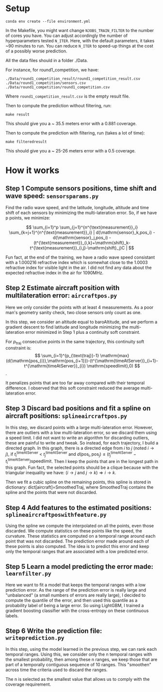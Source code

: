 # Setup

```
conda env create --file environment.yml
```

In the Makefile, you might want change `NJOBS_TRAIN_FILTER` to the number of cores you have. You can adjust accordingly the number of hyperparameters tested `N_ITER`. Here, with the default parameters, it takes ~90 minutes to run. You can reduce `N_ITER` to speed-up things at the cost of a possibly worse prediction.

All the data files should in a folder ./Data.

For instance, for round1_competition, we have:

```
./Data/round1_competition_result/round1_competition_result.csv
./Data/round1_competition/sensors.csv
./Data/round1_competition/round1_competition.csv
```

Where `round1_competition_result.csv` is the empty result file.

Then to compute the prediction without filtering, run:

```
make result
```

This should give you a ~ 35.5 meters error with a 0.881 coverage.


Then to compute the prediction with filtering, run (takes a lot of time):

```
make filteredresult
```

This should give you a ~ 25-26 meters error with a 0.5 coverage.

# How it works

## Step 1 Compute sensors positions, time shift and wave speed: `sensorsparams.py`
Find the radio wave speed, and the latitude, longitude, altitude and time shift of each sensors by minimizing the multi-lateration error. So, if we have p points, we minimize:

$$
\sum_{i=1}^p \sum_{j=1}^{n^{\text{measurement}}_i} \sum_{k=j+1}^{n^{\text{measurement}}_i} | d(\mathrm{sensor}_k,pos_i) -d(\mathrm{sensor}_j,pos_i)  - (t^{\text{measurement}}_{i,k}+\mathrm{shift}_k-t^{\text{measurement}}_{i,j}-\mathrm{shift}_j)C |
$$


Fun fact, at the end of the training, we have a radio wave speed consistant with a 1.000216 refractive index which is somewhat close to the 1.0003 refractive index for visible light in the air. I did not find any data about the expected refractive index in the air for 1090MHz.

## Step 2 Estimate aircraft position with multilateration error: `aircraftpos.py`
Here we only consider the points with at least 4 measurements. As a poor man's geometry sanity check, two close sensors only count as one.

In this step, we consider an altitude equal to baroAltitude, and we perform a gradient descent to find latitude and longitude minimizing the multi-lateration error minimized in Step 1 plus a continuity soft constraint.

For $p_{\text{traj}}$ consecutive points in the same trajectory, this continuity soft constraint is:
$$
\sum_{i=1}^{p_{\text{traj}}-1} \mathrm{max}(d(\mathrm{pos_{i}},\mathrm{pos_{i+1}})-(t^{\mathrm{timeAtServer}}_{i+1}-t^{\mathrm{timeAtServer}}_{i}) \mathrm{speedlimit},0)
$$.


It penalizes points that are too far away compared with their temporal difference. I observed that this soft constraint reduced the average multi-lateration error.

## Step 3 Discard bad positions and fit a spline on aircraft positions: `splineaircraftpos.py`
In this step, we discard points with a large multi-lateration error. However, there are outliers with a low multi-lateration error, so we discard them using a speed limit. I did not want to write an algorithm for discarding outliers, these are painful to write and tweak. So instead, for each trajectory, I build a directed graph. In this graph, there is a directed edge from $i$ to $j$ (noted $i\rightarrow j$), if $t^{\mathrm{timeAtServer}}_i$ < $t^{\mathrm{timeAtServer}}_j$ and $d(\mathrm{pos_{i}},\mathrm{pos_{j}}) \leqslant (t^{\mathrm{timeAtServer}}_j-t^{\mathrm{timeAtServer}}_i)\mathrm{speedlimit}$. Then I keep the points that are in the longest path in this graph. Fun fact, the selected points should be a clique because with the triangular inequality we have: $(i\rightarrow j ~\text{and}~ j\rightarrow k) \Rightarrow i\rightarrow k$.

Then we fit a cubic spline on the remaining points, this spline is stored in dictionary: dict[aircraft]=SmoothedTraj, where SmoothedTraj contains the spline and the points that were not discarded.

## Step 4 Add features to the estimated positions: `splineaircraftposwithfeature.py`
Using the spline we compute the interpolated on all the points, even those discarded. We compute statistics on these points like the speed, the curvature. These statistics are computed on a temporal range around each point that was not discarded. The prediction error made around each of these points is also computed. The idea is to predict this error and keep only the temporal ranges that are associated with a low predicted error.


## Step 5 Learn a model predicting the error made: `learnfilter.py`
Here we want to fit a model that keeps the temporal ranges with a low prediction error. As the range of the prediction error is really large and "unbalanced" (a small numbers of errors are really large), I decided to compute the quantile of the error, and then used this quantile as a probability label of being a large error. So using LightGBM, I trained a gradient boosting classifier with the cross-entropy on these continuous labels.

## Step 6 Write the prediction file: `writeprediction.py`
In this step, using the model learned in the previous step, we can rank each temporal ranges. Using this, we consider only the n temporal ranges with the smallest probability, then among these n ranges, we keep those that are part of a temporally contiguous sequence of 10 ranges. This "smoothen" across time the criteria used to discard the ranges.

The n is selected as the smallest value that allows us to comply with the coverage requirement.